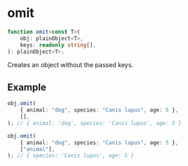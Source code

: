 # omit

```ts
function omit<const T>(
    obj: plainObject<T>,
    keys: readonly string[],
): plainObject<T>;
```

Creates an object without the passed keys.

## Example

```ts
obj.omit(
    { animal: "dog", species: "Canis lupus", age: 5 },
    [],
); // { animal: 'dog', species: 'Canis lupus', age: 5 }
```

```ts
obj.omit(
    { animal: "dog", species: "Canis lupus", age: 5 },
    ["animal"],
); // { species: 'Canis lupus', age: 5 }
```

